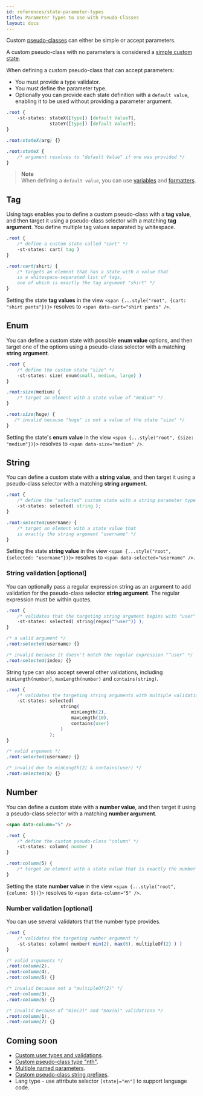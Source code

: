 ```yaml
---
id: references/state-parameter-types
title: Parameter Types to Use with Pseudo-Classes 
layout: docs
---
```


Custom [pseudo-classes](./pseudo-classes.md) can either be simple or accept parameters. 

A custom pseudo-class with no parameters is considered a [simple custom state](./pseudo-classes.md#simple-custom-states).

When defining a custom pseudo-class that can accept parameters:
* You must provide a type validator. 
* You must define the parameter type. 
* Optionally you can provide each state definition with a `default value`, enabling it to be used without providing a parameter argument.

```css
.root {
    -st-states: stateX([type]) [default Value?], 
                stateY([type]) [default Value?];
}

.root:stateX(arg) {}

.root:stateX {
    /* argument resolves to "default Value" if one was provided */
}
```

> **Note**   
> When defining a `default value`, you can use [variables](./variables.md) and [formatters](./formatters.md).

## Tag

Using tags enables you to define a custom pseudo-class with a **tag value**, and then target it using a pseudo-class selector with a matching **tag argument**. You define multiple tag values separated by whitespace.

```css
.root {
    /* define a custom state called "cart" */
    -st-states: cart( tag )
}

.root:cart(shirt) {
    /* targets an element that has a state with a value that
    is a whitespace-separated list of tags, 
    one of which is exactly the tag argument "shirt" */
}
```

Setting the state **tag values** in the view `<span {...style("root", {cart: "shirt pants"})}>` resolves to `<span data-cart="shirt pants" />`.


## Enum

You can define a custom state with possible **enum value** options, and then target one of the options using a pseudo-class selector with a matching **string argument**.

```css
.root {
    /* define the custom state "size" */
    -st-states: size( enum(small, medium, large) )
}

.root:size(medium) {
    /* target an element with a state value of "medium" */
}

.root:size(huge) {
   /* invalid because "huge" is not a value of the state "size" */
}
```

Setting the state's **enum value** in the view `<span {...style("root", {size: "medium"})}>` resolves to `<span data-size="medium" />`.

## String

You can define a custom state with a **string value**, and then target it using a pseudo-class selector with a matching **string argument**.

```css
.root {
    /* define the "selected" custom state with a string parameter type */
    -st-states: selected( string );
}

.root:selected(username) {
    /* target an element with a state value that 
    is exactly the string argument "username" */
}
```

Setting the state **string value** in the view `<span {...style("root", {selected: "username"})}>` resolves to `<span data-selected="username" />`.

### String validation [optional]

You can optionally pass a regular expression string as an argument to add validation for the pseudo-class selector **string argument**. The regular expression must be within quotes.

```css
.root {
    /* validates that the targeting string argument begins with "user" */
    -st-states: selected( string(regex("^user")) );
}

/* a valid argument */
.root:selected(username) {}

/* invalid because it doesn't match the regular expression "^user" */
.root:selected(index) {}
```

String type can also accept several other validations, including `minLength(number)`, `maxLength(number)` and `contains(string)`.

```css
.root {
    /* validates the targeting string arguments with multiple validations */
    -st-states: selected( 
                    string( 
                        minLength(2), 
                        maxLength(10), 
                        contains(user) 
                    ) 
                );
}

/* valid argument */
.root:selected(username) {}

/* invalid due to minLength(2) & contains(user) */
.root:selected(x) {}
```

## Number

You can define a custom state with a **number value**, and then target it using a pseudo-class selector with a matching **number argument**.

```html
<span data-column="5" />
```

```css
.root {
    /* define the custom pseudo-class "column" */
    -st-states: column( number )
}

.root:column(5) {
    /* target an element with a state value that is exactly the number argument "5" */
}
```

Setting the state **number value** in the view `<span {...style("root", {column: 5})}>` resolves to `<span data-column="5" />`.

### Number validation [optional]

You can use several validators that the number type provides.

```css
.root {
    /* validates the targeting number argument */
    -st-states: column( number( min(2), max(6), multipleOf(2) ) )
}

/* valid arguments */
.root:column(2),
.root:column(4),
.root:column(6) {}

/* invalid because not a "multipleOf(2)" */
.root:column(3),
.root:column(5) {}

/* invalid because of "min(2)" and "max(6)" validations */
.root:column(1),
.root:column(7) {}
```

## Coming soon

* [Custom user types and validations](https://github.com/wix/stylable/issues/268).
* [Custom pseudo-class type "nth"](https://github.com/wix/stylable/issues/270).
* [Multiple named parameters](https://github.com/wix/stylable/issues/269).
* [Custom pseudo-class string prefixes](https://github.com/wix/stylable/issues/271).
* Lang type - use attribute selector `[state|="en"]` to support language code.